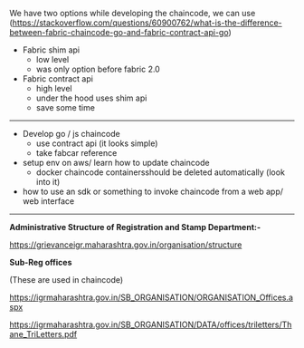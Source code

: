 We have two options while developing the chaincode, we can use
(https://stackoverflow.com/questions/60900762/what-is-the-difference-between-fabric-chaincode-go-and-fabric-contract-api-go)

- Fabric shim api
    - low level
    - was only option before fabric 2.0
- Fabric contract api
    - high level
    - under the hood uses shim api
    - save some time

---

- Develop go / js chaincode
    - use contract api (it looks simple)
    - take fabcar reference
- setup env on aws/ learn how to update chaincode
    - docker chaincode containersshould be deleted automatically (look into it)
- how to use an sdk or something to invoke chaincode from a web app/ web interface

---

__Administrative Structure of Registration and Stamp Department:-__

https://grievanceigr.maharashtra.gov.in/organisation/structure

__Sub-Reg offices__

(These are used in chaincode)

https://igrmaharashtra.gov.in/SB_ORGANISATION/ORGANISATION_Offices.aspx

https://igrmaharashtra.gov.in/SB_ORGANISATION/DATA/offices/triletters/Thane_TriLetters.pdf

